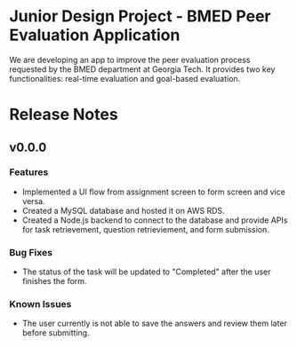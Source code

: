 # Junior Design Project - BMED Peer Evaluation Application

We are developing an app to improve the peer evaluation process requested by the BMED department at Georgia Tech. It provides two key functionalities: real-time evaluation and goal-based evaluation.

# Release Notes
## v0.0.0
### Features
* Implemented a UI flow from assignment screen to form screen and vice versa.
* Created a MySQL database and hosted it on AWS RDS.
* Created a Node.js backend to connect to the database and provide APIs for task retrievement, question retrieviement, and form submission.
### Bug Fixes
* The status of the task will be updated to "Completed" after the user finishes the form.
### Known Issues
* The user currently is not able to save the answers and review them later before submitting.